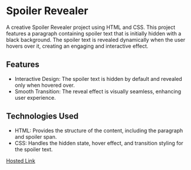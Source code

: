 # Spoiler Revealer
A creative Spoiler Revealer project using HTML and CSS. This project features a paragraph containing spoiler text that is initially hidden with a black background. The spoiler text is revealed dynamically when the user hovers over it, creating an engaging and interactive effect.

## Features
- Interactive Design: The spoiler text is hidden by default and revealed only when hovered over.
- Smooth Transition: The reveal effect is visually seamless, enhancing user experience.

## Technologies Used
- HTML: Provides the structure of the content, including the paragraph and spoiler span.
- CSS: Handles the hidden state, hover effect, and transition styling for the spoiler text.


[Hosted Link](https://kirthanaa05.github.io/Spoiler-Revealer/)
